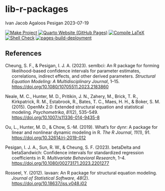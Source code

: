 lib-r-packages
================
Ivan Jacob Agaloos Pesigan
2023-07-19

<!-- README.md is generated from .setup/readme/README.Rmd. Please edit that file -->
<!-- badges: start -->

[![Make
Project](https://github.com/ijapesigan/lib-r-packages/actions/workflows/make.yml/badge.svg)](https://github.com/ijapesigan/lib-r-packages/actions/workflows/make.yml)
[![Quarto Website (GitHub
Pages)](https://github.com/ijapesigan/lib-r-packages/actions/workflows/quarto-gh-pages.yml/badge.svg)](https://github.com/ijapesigan/lib-r-packages/actions/workflows/quarto-gh-pages.yml)
[![Compile
LaTeX](https://github.com/ijapesigan/lib-r-packages/actions/workflows/latex.yml/badge.svg)](https://github.com/ijapesigan/lib-r-packages/actions/workflows/latex.yml)
[![Shell
Check](https://github.com/ijapesigan/lib-r-packages/actions/workflows/shellcheck.yml/badge.svg)](https://github.com/ijapesigan/lib-r-packages/actions/workflows/shellcheck.yml)
[![pages-build-deployment](https://github.com/ijapesigan/lib-r-packages/actions/workflows/pages/pages-build-deployment/badge.svg)](https://github.com/ijapesigan/lib-r-packages/actions/workflows/pages/pages-build-deployment)
<!-- badges: end -->

## References

<div id="refs" class="references csl-bib-body hanging-indent"
line-spacing="2">

<div id="ref-Cheung-Pesigan-2023" class="csl-entry">

Cheung, S. F., & Pesigan, I. J. A. (2023).
<span class="nocase">semlbci</span>: An R package for forming
likelihood-based confidence intervals for parameter estimates,
correlations, indirect effects, and other derived parameters.
*Structural Equation Modeling: A Multidisciplinary Journal*, 1–15.
<https://doi.org/10.1080/10705511.2023.2183860>

</div>

<div id="ref-Neale-Hunter-Pritikin-etal-2015" class="csl-entry">

Neale, M. C., Hunter, M. D., Pritikin, J. N., Zahery, M., Brick, T. R.,
Kirkpatrick, R. M., Estabrook, R., Bates, T. C., Maes, H. H., & Boker,
S. M. (2015). OpenMx 2.0: Extended structural equation and statistical
modeling. *Psychometrika*, *81*(2), 535–549.
<https://doi.org/10.1007/s11336-014-9435-8>

</div>

<div id="ref-Ou-Hunter-Chow-2019" class="csl-entry">

Ou, L., Hunter, M. D., & Chow, S.-M. (2019). What’s for
<span class="nocase">dynr</span>: A package for linear and nonlinear
dynamic modeling in R. *The R Journal*, *11*(1), 91.
<https://doi.org/10.32614/rj-2019-012>

</div>

<div id="ref-Pesigan-Sun-Cheung-2023" class="csl-entry">

Pesigan, I. J. A., Sun, R. W., & Cheung, S. F. (2023).
<span class="nocase">betaDelta</span> and
<span class="nocase">betaSandwich</span>: Confidence intervals for
standardized regression coefficients in R. *Multivariate Behavioral
Research*, 1–4. <https://doi.org/10.1080/00273171.2023.2201277>

</div>

<div id="ref-Rosseel-2012" class="csl-entry">

Rosseel, Y. (2012). <span class="nocase">lavaan</span>: An R package for
structural equation modeling. *Journal of Statistical Software*,
*48*(2). <https://doi.org/10.18637/jss.v048.i02>

</div>

</div>
